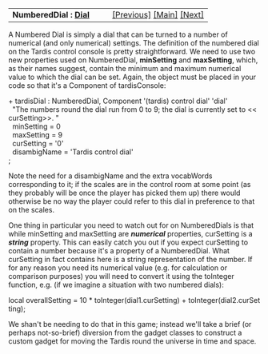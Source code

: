 ---
---
<table width="100%" data-border="0" data-cellspacing="0"
data-cellpadding="3" data-bgcolor="#C0C0C0">
<colgroup>
<col style="width: 50%" />
<col style="width: 50%" />
</colgroup>
<tbody>
<tr>
<td style="text-align: left;"><strong>NumberedDial : <a
href="dial.html">Dial</a><br />
</strong></td>
<td style="text-align: right;"><a href="settable.html">[Previous]</a> <a
href="generalintroduction.html">[Main]</a> <a
href="dynamiclocations.html">[Next]</a></td>
</tr>
</tbody>
</table>

  
A Numbered Dial is simply a dial that can be turned to a number of
numerical (and only numerical) settings. The definition of the numbered
dial on the Tardis control console is pretty straightforward. We need to
use two new properties used on NumberedDial, **minSetting** and
**maxSetting**, which, as their names suggest, contain the minimum and
maximum numerical value to which the dial can be set. Again, the object
must be placed in your code so that it's a Component of tardisConsole:  
  
+ tardisDial : NumberedDial, Component '(tardis) control dial' 'dial'  
  "The numbers round the dial run from 0 to 9; the dial is currently set to \<\<curSetting\>\>. "  
  minSetting = 0  
  maxSetting = 9  
  curSetting = '0'  
  disambigName = 'Tardis control dial'  
;  
  
Note the need for a disambigName and the extra vocabWords corresponding
to it; if the scales are in the control room at some point (as they
probably will be once the player has picked them up) there would
otherwise be no way the player could refer to this dial in preference to
that on the scales.  
  
One thing in particular you need to watch out for on NumberedDials is
that while minSetting and maxSetting are ***numerical*** properties,
curSetting is a ***string*** property. This can easily catch you out if
you expect curSetting to contain a number because it's a property of a
NumberedDial. What curSetting in fact contains here is a string
representation of the number. If for any reason you need its numerical
value (e.g. for calculation or comparison purposes) you will need to
convert it using the toInteger function, e.g. (if we imagine a situation
with two numbered dials):  
  
local overallSetting = 10 \* toInteger(dial1.curSetting) + toInteger(dial2.curSetting);  
  
We shan't be needing to do that in this game; instead we'll take a brief
(or perhaps not-so-brief) diversion from the gadget classes to construct
a custom gadget for moving the Tardis round the universe in time and
space.  
  
